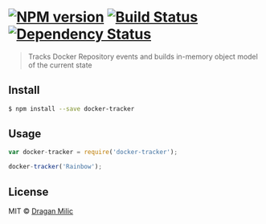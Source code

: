 #  [![NPM version][npm-image]][npm-url] [![Build Status][travis-image]][travis-url] [![Dependency Status][daviddm-url]][daviddm-image]

> Tracks Docker Repository events and builds in-memory object model of the current state


## Install

```sh
$ npm install --save docker-tracker
```


## Usage

```js
var docker-tracker = require('docker-tracker');

docker-tracker('Rainbow');
```


## License

MIT © [Dragan Milic]()


[npm-url]: https://npmjs.org/package/docker-tracker
[npm-image]: https://badge.fury.io/js/docker-tracker.svg
[travis-url]: https://travis-ci.org/draganm/docker-tracker
[travis-image]: https://travis-ci.org/draganm/docker-tracker.svg?branch=master
[daviddm-url]: https://david-dm.org/draganm/docker-tracker.svg?theme=shields.io
[daviddm-image]: https://david-dm.org/draganm/docker-tracker
